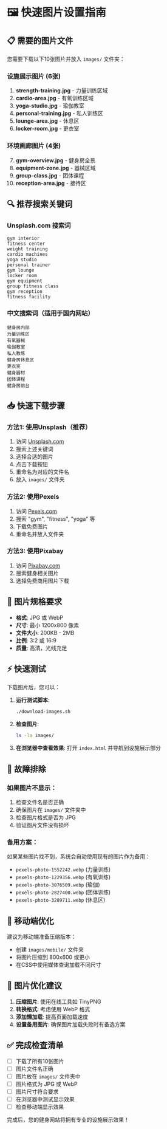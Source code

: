 # 🖼️ 快速图片设置指南

## 📋 需要的图片文件

您需要下载以下10张图片并放入 `images/` 文件夹：

### 设施展示图片 (6张)
1. **strength-training.jpg** - 力量训练区域
2. **cardio-area.jpg** - 有氧训练区域  
3. **yoga-studio.jpg** - 瑜伽教室
4. **personal-training.jpg** - 私人训练区
5. **lounge-area.jpg** - 休息区
6. **locker-room.jpg** - 更衣室

### 环境画廊图片 (4张)
7. **gym-overview.jpg** - 健身房全景
8. **equipment-zone.jpg** - 器械区域
9. **group-class.jpg** - 团体课程
10. **reception-area.jpg** - 接待区

## 🔍 推荐搜索关键词

### Unsplash.com 搜索词
```
gym interior
fitness center
weight training
cardio machines
yoga studio
personal trainer
gym lounge
locker room
gym equipment
group fitness class
gym reception
fitness facility
```

### 中文搜索词（适用于国内网站）
```
健身房内部
力量训练区
有氧器械
瑜伽教室
私人教练
健身房休息区
更衣室
健身器材
团体课程
健身房前台
```

## 📥 快速下载步骤

### 方法1: 使用Unsplash（推荐）
1. 访问 [Unsplash.com](https://unsplash.com)
2. 搜索上述关键词
3. 选择合适的图片
4. 点击下载按钮
5. 重命名为对应的文件名
6. 放入 `images/` 文件夹

### 方法2: 使用Pexels
1. 访问 [Pexels.com](https://pexels.com)
2. 搜索 "gym", "fitness", "yoga" 等
3. 下载免费图片
4. 重命名并放入文件夹

### 方法3: 使用Pixabay
1. 访问 [Pixabay.com](https://pixabay.com)
2. 搜索健身相关图片
3. 选择免费商用图片下载

## 🎯 图片规格要求

- **格式**: JPG 或 WebP
- **尺寸**: 最小 1200x800 像素
- **文件大小**: 200KB - 2MB
- **比例**: 3:2 或 16:9
- **质量**: 高清，光线充足

## ⚡ 快速测试

下载图片后，您可以：

1. **运行测试脚本**:
   ```bash
   ./download-images.sh
   ```

2. **检查图片**:
   ```bash
   ls -la images/
   ```

3. **在浏览器中查看效果**:
   打开 `index.html` 并导航到设施展示部分

## 🔧 故障排除

### 如果图片不显示：
1. 检查文件名是否正确
2. 确保图片在 `images/` 文件夹中
3. 检查图片格式是否为 JPG
4. 验证图片文件没有损坏

### 备用方案：
如果某些图片找不到，系统会自动使用现有的图片作为备用：
- `pexels-photo-1552242.webp` (力量训练)
- `pexels-photo-1229356.webp` (有氧训练)
- `pexels-photo-3076509.webp` (瑜伽)
- `pexels-photo-2827400.webp` (团体训练)
- `pexels-photo-3289711.webp` (休息区)

## 📱 移动端优化

建议为移动端准备压缩版本：
- 创建 `images/mobile/` 文件夹
- 将图片压缩到 800x600 或更小
- 在CSS中使用媒体查询加载不同尺寸

## 🎨 图片优化建议

1. **压缩图片**: 使用在线工具如 TinyPNG
2. **转换格式**: 考虑使用 WebP 格式
3. **添加懒加载**: 提高页面加载速度
4. **设置备用图片**: 确保图片加载失败时有备选方案

## ✅ 完成检查清单

- [ ] 下载了所有10张图片
- [ ] 图片文件名正确
- [ ] 图片放在 `images/` 文件夹中
- [ ] 图片格式为 JPG 或 WebP
- [ ] 图片尺寸符合要求
- [ ] 在浏览器中测试显示效果
- [ ] 检查移动端显示效果

完成后，您的健身网站将拥有专业的设施展示效果！